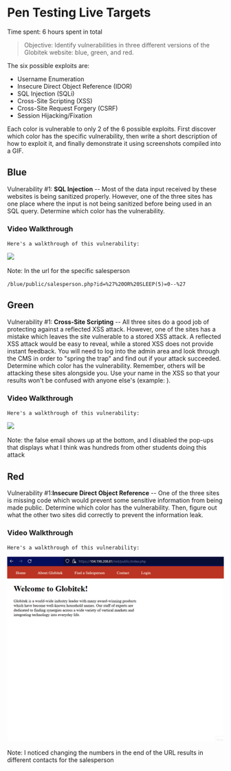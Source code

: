 # Pen Testing Live Targets

Time spent: 6 hours spent in total

> Objective: Identify vulnerabilities in three different versions of the Globitek website: blue, green, and red.

The six possible exploits are:

* Username Enumeration
* Insecure Direct Object Reference (IDOR)
* SQL Injection (SQLi)
* Cross-Site Scripting (XSS)
* Cross-Site Request Forgery (CSRF)
* Session Hijacking/Fixation

Each color is vulnerable to only 2 of the 6 possible exploits. First discover which color has the specific vulnerability, 
then write a short description of how to exploit it, and finally demonstrate it using screenshots compiled into a GIF.

## Blue

Vulnerability #1: **SQL Injection** -- Most of the data input received by these websites is being sanitized properly. However, one of the three sites has one place where the input is not being sanitized before being used in an SQL query. Determine which color has the vulnerability.

### Video Walkthrough

    Here's a walkthrough of this vulnerability:
<img src="blue-vuln1.gif">

Note:   In the url for the specific salesperson
```
/blue/public/salesperson.php?id=%27%20OR%20SLEEP(5)=0--%27
```



## Green

Vulnerability #1: **Cross-Site Scripting** -- All three sites do a good job of protecting against a reflected XSS attack. However, one of the sites has a mistake which leaves the site vulnerable to a stored XSS attack. A reflected XSS attack would be easy to reveal, while a stored XSS does not provide instant feedback. You will need to log into the admin area and look through the CMS in order to "spring the trap" and find out if your attack succeeded. Determine which color has the vulnerability. Remember, others will be attacking these sites alongside you. Use your name in the XSS so that your results won't be confused with anyone else's (example: <script>alert('Mallory found the XSS!');</script>).

### Video Walkthrough

    Here's a walkthrough of this vulnerability:

<img src="Vulnerability 1 - Cross-Site Scripting (Green).gif">

Note: the false email shows up at the bottom, and I disabled the pop-ups that displays what I think was hundreds from other students doing this attack


## Red

Vulnerability #1:**Insecure Direct Object Reference** -- One of the three sites is missing code which would prevent some sensitive information from being made public. 
Determine which color has the vulnerability. Then, figure out what the other two sites did correctly to prevent the information leak.

### Video Walkthrough

    Here's a walkthrough of this vulnerability:

<img src="Vulnerability 1-Insecure Direct Object Reference (Red).gif">

Note: I noticed changing the numbers in the end of the URL results in different contacts for the  salesperson

